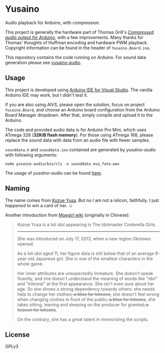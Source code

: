 # Yusaino

Audio playback for Arduino, with compression.

This project is generally the hardware part of Thomas Grill's
[*Compressed audio output for Arduino*](http://grrrr.org/2011/06/30/arduino-compressed_audio/),
with a few improvements. Many thanks for Thomas' thoughts of Huffman encoding and hardware PWM playback.
Copyright information can be found in the header of `Yusaino.Board.ino`.

This repository contains the code running on Arduino. For sound data generation please see
[yusaino-audio](https://github.com/hozuki/yusaino-audio).

## Usage

This project is developed using [Arduino IDE for Visual Studio](http://www.visualmicro.com/). The vanilla
Arduino IDE may work, but I didn't test it.

If you are also using AIVS, please open the solution, focus on project `Yusaino.Board`, and choose
an Arduino board configuration from the Arduino Board Manager dropdown. After that, simply compile and
upload it to the Arduino.

The code and provided audio data is for Arduino Pro Mini, which uses ATmega 328 (**32KiB flash memory**).
For those using ATmega 168, please replace the sound data with data from an audio file with fewer samples.

`sounddata.h` and `sounddata.ino` contained are generated by *yusaino-audio* with
following arguments:

```shell
node yusaino-audio/bin/cli -o sounddata eva_fate.wav
```

The usage of *yusaino-audio* can be found [here](https://github.com/hozuki/yusaino-audio#usage).

## Naming

The name comes from [Kozue Yusa](http://www.project-imas.com/wiki/Kozue_Yusa). But no I am not a
lolicon, faithfully. I just *happened* to win a card of her. ☺

Another introduction from [Moegirl wiki](https://zh.moegirl.org/zh/%E6%B8%B8%E4%BD%90%E6%A2%A2) (originally
in Chinese):

> Kozue Yusa is a loli idol appearing in The Idolmaster Cinderella Girls.
>
> ---
>
> She was introduced on July 17, 2013, when a new region *Okinawa* opened.
>
> As a loli idol aged 11, her figure data is still below that of an average 9-year-old Japanese girl.
> She is one of the smallest characters in the whole game.
>
> Her inner attributes are unexpectedly immature. She doesn't speak fluently, and she doesn't understand
> the meaning of words like "idol" and "interest" at the first appearance. She isn't even sure about
> her age. So she shows a strong dependency towards others: she needs help to change her clothes<del>,
> a bliss for lolicons</del>; she doesn't feel wrong when changing clothes in front of the public<del>,
> a bliss for lolicons</del>; she takes sitting, leaning and sleeping on the producer for granted<del>,
> a heaven for lolicons</del>.
>
> On the contrary, she has a great talent in memorizing the scripts. 

## License

GPLv3
